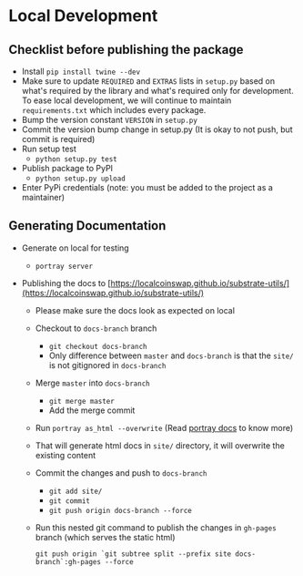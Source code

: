 # Local Development

## Checklist before publishing the package

 - Install `pip install twine --dev`
 - Make sure to update `REQUIRED` and `EXTRAS` lists in `setup.py` based on what's required by the library and what's required only for development. To ease local development, we will continue to maintain `requirements.txt` which includes every package.
 - Bump the version constant `VERSION` in `setup.py`
 - Commit the version bump change in setup.py (It is okay to not push, but commit is required)
 - Run setup test
    - `python setup.py test`
 - Publish package to PyPI
    - `python setup.py upload`
 - Enter PyPi credentials (note: you must be added to the project as a maintainer)


## Generating Documentation

 - Generate on local for testing
    - `portray server`

 - Publishing the docs to [https://localcoinswap.github.io/substrate-utils/](https://localcoinswap.github.io/substrate-utils/)
    - Please make sure the docs look as expected on local
    - Checkout to `docs-branch` branch
        - `git checkout docs-branch`
        - Only difference between `master` and `docs-branch` is that the `site/` is not gitignored in `docs-branch`
    - Merge `master` into `docs-branch`
        - `git merge master`
        - Add the merge commit
    - Run `portray as_html --overwrite` (Read [portray docs](https://timothycrosley.github.io/portray/docs/quick_start/2.-cli/#outputting-documentation-locally) to know more)
    - That will generate html docs in `site/` directory, it will overwrite the existing content
    - Commit the changes and push to `docs-branch`
        - `git add site/`
        - `git commit`
        - `git push origin docs-branch --force`
    - Run this nested git command to publish the changes in `gh-pages` branch (which serves the static html)

      ```
      git push origin `git subtree split --prefix site docs-branch`:gh-pages --force
      ```
